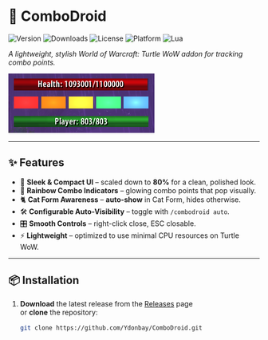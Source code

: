 # 🐾 ComboDroid  

![Version](https://img.shields.io/badge/version-1.0.0-blue.svg)
![Downloads](https://img.shields.io/github/downloads/donbay/ComboDroid/total?color=brightgreen)
![License](https://img.shields.io/github/license/donbay/ComboDroid)
![Platform](https://img.shields.io/badge/platform-Turtle%20WoW-orange)
![Lua](https://img.shields.io/badge/language-Lua-blueviolet)

*A lightweight, stylish World of Warcraft: Turtle WoW addon for tracking combo points.*  

![Description of image](images/screenshot.png)<!-- Optional: replace with your demo GIF or remove -->

---

## ✨ Features  

- 🎨 **Sleek & Compact UI** – scaled down to **80%** for a clean, polished look.  
- 🌈 **Rainbow Combo Indicators** – glowing combo points that pop visually.    
- 🐈 **Cat Form Awareness** – **auto-show** in Cat Form, hides otherwise.  
- 🛠 **Configurable Auto-Visibility** – toggle with `/combodroid auto`.  
- 🎛 **Smooth Controls** – right-click close, ESC closable.  
- ⚡ **Lightweight** – optimized to use minimal CPU resources on Turtle WoW.  

---

## 📦 Installation  

1. **Download** the latest release from the [Releases](https://github.com/donbay/ComboDroid/releases) page  
   or **clone** the repository:  

   ```bash
   git clone https://github.com/Ydonbay/ComboDroid.git

